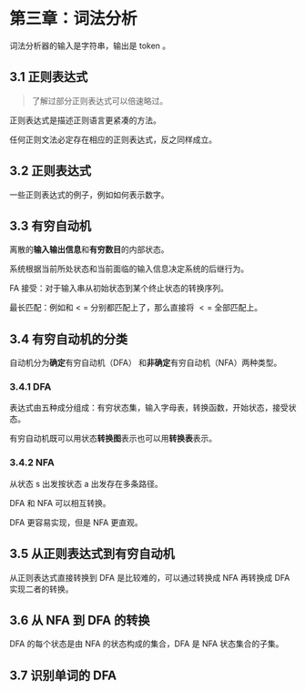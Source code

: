 # 第三章：词法分析

词法分析器的输入是字符串，输出是 token 。

## 3.1 正则表达式

> 了解过部分正则表达式可以倍速略过。

正则表达式是描述正则语言更紧凑的方法。

任何正则文法必定存在相应的正则表达式，反之同样成立。

## 3.2 正则表达式

一些正则表达式的例子，例如如何表示数字。

## 3.3 有穷自动机

离散的**输入输出信息**和**有穷数目**的内部状态。

系统根据当前所处状态和当前面临的输入信息决定系统的后继行为。

FA 接受：对于输入串从初始状态到某个终止状态的转换序列。

最长匹配：例如和 $<$ $=$ 分别都匹配上了，那么直接将 $<=$ 全部匹配上。

## 3.4 有穷自动机的分类

自动机分为**确定**有穷自动机（DFA） 和**非确定**有穷自动机（NFA）两种类型。

### 3.4.1 DFA

表达式由五种成分组成：有穷状态集，输入字母表，转换函数，开始状态，接受状态。

有穷自动机既可以用状态**转换图**表示也可以用**转换表**表示。

### 3.4.2 NFA

从状态 s 出发按状态 a 出发存在多条路径。

DFA 和 NFA 可以相互转换。

DFA 更容易实现，但是 NFA 更直观。

## 3.5 从正则表达式到有穷自动机

从正则表达式直接转换到 DFA 是比较难的，可以通过转换成 NFA 再转换成 DFA 实现二者的转换。

## 3.6 从 NFA 到 DFA 的转换

DFA 的每个状态是由 NFA 的状态构成的集合，DFA 是 NFA 状态集合的子集。

## 3.7 识别单词的 DFA 


